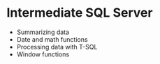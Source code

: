 # Intermediate SQL Server
+ Summarizing data
+ Date and math functions
+ Processing data with T-SQL
+ Window functions